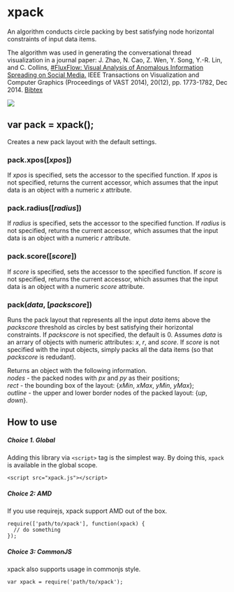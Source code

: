 # xpack
An algorithm conducts circle packing by best satisfying node horizontal constraints of input data items.

The algorithm was used in generating the conversational thread visualization in a journal paper: J. Zhao, N. Cao, Z. Wen, Y. Song, Y.-R. Lin, and C. Collins, [#FluxFlow: Visual Analysis of Anomalous Information Spreading on Social Media.](https://www.jeffjianzhao.com/papers/fluxflow.pdf) IEEE Transactions on Visualization and Computer Graphics (Proceedings of VAST 2014), 20(12), pp. 1773-1782, Dec 2014. [Bibtex](https://www.jeffjianzhao.com/papers/fluxflow.bib)

<a href="http://www.cs.toronto.edu/~jianzhao/webapp/FluxFlow/example/example.html"><img src="http://www.cs.toronto.edu/~jianzhao/webapp/FluxFlow/example/example.png" /></a>

## var pack = xpack();
Creates a new pack layout with the default settings.

### pack.xpos([<i>xpos</i>])
If <i>xpos</i> is specified, sets the accessor to the specified function. If <i>xpos</i> is not specified, returns the current accessor, which assumes that the input data is an object with a numeric <i>x</i> attribute.

### pack.radius([<i>radius</i>])
If <i>radius</i> is specified, sets the accessor to the specified function. If <i>radius</i> is not specified, returns the current accessor, which assumes that the input data is an object with a numeric <i>r</i> attribute.

### pack.score([<i>score</i>])
If <i>score</i> is specified, sets the accessor to the specified function. If <i>score</i> is not specified, returns the current accessor, which assumes that the input data is an object with a numeric <i>score</i> attribute.

### pack(<i>data</i>, [<i>packscore</i>])
Runs the pack layout that represents all the input <i>data</i> items above the <i>packscore</i> threshold as circles by best satisfying their horizontal constraints. If <i>packscore</i> is not specified, the default is 0. Assumes <i>data</i> is an arrary of objects with numeric attributes: <i>x</i>, <i>r</i>, and <i>score</i>. If <i>score</i> is not specified with the input objects, simply packs all the data items (so that <i>packscore</i> is redudant).

Returns an object with the following information. <br />
<i>nodes</i> - the packed nodes with <i>px</i> and <i>py</i> as their positions; <br />
<i>rect</i> - the bounding box of the layout: {<i>xMin</i>, <i>xMax</i>, <i>yMin</i>, <i>yMax</i>}; <br />
<i>outline</i> - the upper and lower border nodes of the packed layout: {<i>up</i>, <i>down</i>}.

## How to use

##### Choice 1. Global

Adding this library via ```<script>``` tag is the simplest way. By doing this, ```xpack``` is available in the global scope.

```
<script src="xpack.js"></script>
```

##### Choice 2: AMD

If you use requirejs, xpack support AMD out of the box.

```
require(['path/to/xpack'], function(xpack) {
  // do something
});
```

##### Choice 3: CommonJS

xpack also supports usage in commonjs style.

```
var xpack = require('path/to/xpack');
```
